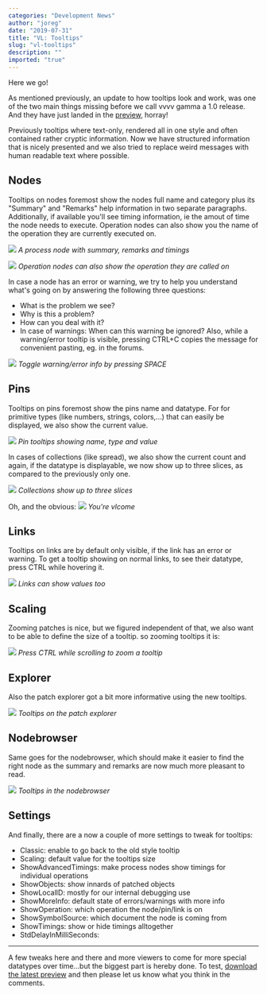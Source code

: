 ```yaml
---
categories: "Development News"
author: "joreg"
date: "2019-07-31"
title: "VL: Tooltips"
slug: "vl-tooltips"
description: ""
imported: "true"
---
```



Here we go!

As mentioned previously, an update to how tooltips look and work, was one of the two main things missing before we call vvvv gamma a 1.0 release. And they have just landed in the [preview](/blog/2019/vvvv-gamma-2019.1-preview), horray!

Previously tooltips where text-only, rendered all in one style and often contained rather cryptic information. Now we have structured information that is nicely presented and we also tried to replace weird messages with human readable text where possible. 

## Nodes
Tooltips on nodes foremost show the nodes full name and category plus its "Summary" and "Remarks" help information in two separate paragraphs. Additionally, if available you'll see timing information, ie the amout of time the node needs to execute. Operation nodes can also show you the name of the operation they are currently executed on.

![](node1_1.png)
*A process node with summary, remarks and timings*

![](operation1.png) 
*Operation nodes can also show the operation they are called on*

In case a node has an error or warning, we try to help you understand what's going on by answering the following three questions:
* What is the problem we see?
* Why is this a problem?
* How can you deal with it?
* In case of warnings: When can this warning be ignored?
Also, while a warning/error tooltip is visible, pressing CTRL+C copies the message for convenient pasting, eg. in the forums.

![](nodeerror.gif)
*Toggle warning/error info by pressing SPACE*

## Pins
Tooltips on pins foremost show the pins name and datatype. For for primitive types (like numbers, strings, colors,...) that can easily be displayed, we also show the current value.

![](pintips.gif) 
*Pin tooltips showing name, type and value*

In cases of collections (like spread), we also show the current count and again, if the datatype is displayable, we now show up to three slices, as compared to the previously only one. 

![](collections.png) 
*Collections show up to three slices*

Oh, and the obvious:
![](imagetip2.gif)
*You're vlcome*

## Links
Tooltips on links are by default only visible, if the link has an error or warning. To get a tooltip showing on normal links, to see their datatype, press CTRL while hovering it.

![](linktips.gif)
*Links can show values too*

## Scaling
Zooming patches is nice, but we figured independent of that, we also want to be able to define the size of a tooltip. so zooming tooltips it is:

![](scaling.gif)
*Press CTRL while scrolling to zoom a tooltip*

## Explorer
Also the patch explorer got a bit more informative using the new tooltips.

![](explorer_0.gif)
*Tooltips on the patch explorer*

## Nodebrowser
Same goes for the nodebrowser, which should make it easier to find the right node as the summary and remarks are now much more pleasant to read. 

![](browser.gif)
*Tooltips in the nodebrowser*

## Settings
And finally, there are a now a couple of more settings to tweak for tooltips:
- Classic: enable to go back to the old style tooltip
- Scaling: default value for the tooltips size
- ShowAdvancedTimings: make process nodes show timings for individual operations
- ShowObjects: show innards of patched objects
- ShowLocalID: mostly for our internal debugging use
- ShowMoreInfo: default state of errors/warnings with more info 
- ShowOperation: which operation the node/pin/link is on
- ShowSymbolSource: which document the node is coming from
- ShowTimings: show or hide timings alltogether
- StdDelayInMilliSeconds: 

---

A few tweaks here and there and more viewers to come for more special datatypes over time...but the biggest part is hereby done. To test, [download the latest preview](/blog/2019/vvvv-gamma-2019.1-preview) and then please let us know what you think in the comments.